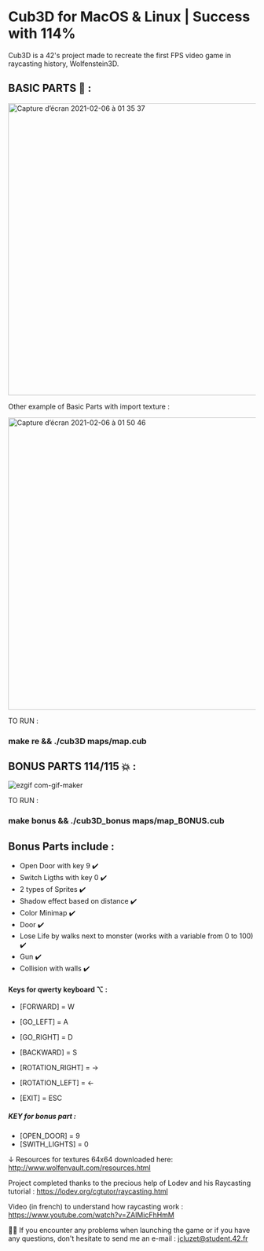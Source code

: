 # Cub3D for MacOS & Linux | Success with 114% 

Cub3D is a 42's project made to recreate the first FPS video game in raycasting history, Wolfenstein3D.

## BASIC PARTS 📝 : 

<img width="595" alt="Capture d’écran 2021-02-06 à 01 35 37" src="https://user-images.githubusercontent.com/55356071/107102932-34d9e400-681c-11eb-8725-83c48bcec282.png">

Other example of Basic Parts with import texture :

<img width="595" alt="Capture d’écran 2021-02-06 à 01 50 46" src="https://user-images.githubusercontent.com/55356071/107103396-c8f87b00-681d-11eb-8778-12f80834caee.png">
 
 TO RUN : 
 ###     make re && ./cub3D maps/map.cub

## BONUS PARTS 114/115 💥 :

![ezgif com-gif-maker](https://user-images.githubusercontent.com/55356071/112175592-a8cb2280-8bf7-11eb-8508-c3a13220fb8f.gif)

 
 TO RUN : 
 ###     make bonus && ./cub3D_bonus maps/map_BONUS.cub
 
 

## Bonus Parts include :

- Open Door with key 9 ✔️
- Switch Ligths with key 0 ✔️
- 2 types of Sprites ✔️
- Shadow effect based on distance ✔️
- Color Minimap ✔️
- Door ✔️
- Lose Life by walks next to monster (works with a variable from 0 to 100) ✔️
- Gun ✔️
- Collision with walls ✔️

#### Keys for qwerty keyboard ⌥ : 

 - [FORWARD]  =  W
 - [GO_LEFT]  =  A
 - [GO_RIGHT] =  D
 - [BACKWARD] =  S
 
 - [ROTATION_RIGHT]  =  →
 - [ROTATION_LEFT]   =  ←
 - [EXIT]            =  ESC
 
##### KEY for bonus part :

 - [OPEN_DOOR]     =  9
 - [SWITH_LIGHTS]  =  0

↓ Resources for textures 64x64 downloaded here: http://www.wolfenvault.com/resources.html

Project completed thanks to the precious help of Lodev and his Raycasting tutorial : https://lodev.org/cgtutor/raycasting.html

Video (in french) to understand how raycasting work : https://www.youtube.com/watch?v=ZAlMicFhHmM

👋🏼 If you encounter any problems when launching the game or if you have any questions, don't hesitate to send me an e-mail : jcluzet@student.42.fr
